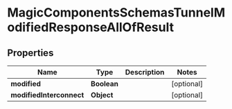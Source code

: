 

# MagicComponentsSchemasTunnelModifiedResponseAllOfResult


## Properties

| Name | Type | Description | Notes |
|------------ | ------------- | ------------- | -------------|
|**modified** | **Boolean** |  |  [optional] |
|**modifiedInterconnect** | **Object** |  |  [optional] |



